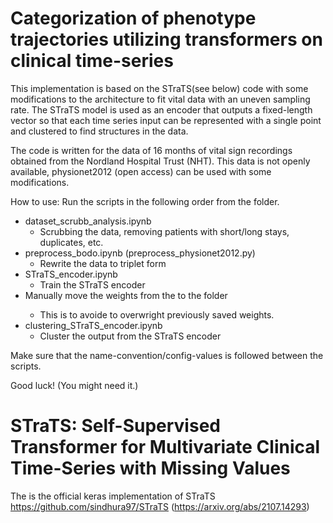 # Categorization of phenotype trajectories utilizing transformers on clinical time-series

This implementation is based on the STraTS(see below) code with some modifications to the architecture to fit vital data with an uneven sampling rate.
The STraTS model is used as an encoder that outputs a fixed-length vector so that each time series input can be represented with a single point and clustered to find structures in the data.

The code is written for the data of 16 months of vital sign recordings obtained from the Nordland Hospital Trust (NHT). This data is not openly available, physionet2012 (open access) can be used with some modifications.

How to use:
Run the scripts in the following order from the <STraTS SPKI GIT> folder.
* dataset_scrubb_analysis.ipynb
    * Scrubbing the data, removing patients with short/long stays, duplicates, etc.
* preprocess_bodo.ipynb (preprocess_physionet2012.py)
    * Rewrite the data to triplet form
* STraTS_encoder.ipynb
    * Train the STraTS encoder
* Manually move the weights from the <STraTS SPKI GIT> to the <weights> folder
    * This is to avoide to overwright previously saved weights.
* clustering_STraTS_encoder.ipynb
    * Cluster the output from the STraTS encoder

Make sure that the name-convention/config-values is followed between the scripts.

Good luck! (You might need it.)


# STraTS: Self-Supervised Transformer for Multivariate Clinical Time-Series with Missing Values

The is the official keras implementation of STraTS https://github.com/sindhura97/STraTS (https://arxiv.org/abs/2107.14293)
